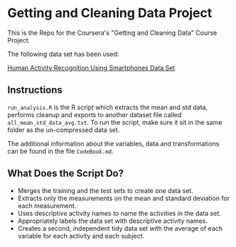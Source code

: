 Getting and Cleaning Data Project
==========================================

This is the Repo for the Coursera's "Getting and Cleaning Data" Course Project.

The following data set has been used:

[Human Activity Recognition Using Smartphones Data Set](http://archive.ics.uci.edu/ml/datasets/Human+Activity+Recognition+Using+Smartphones)

## Instructions

`run_analysis.R` is the R script which extracts the mean and std data, performs cleanup and exports to another dataset file called `all_mean_std_data_avg.txt`. To run the script, make sure it sit in the same folder as the un-compressed data set.

The additional information about the variables, data and transformations can be found in the file `CodeBook.md`.

## What Does the Script Do?
* Merges the training and the test sets to create one data set.
* Extracts only the measurements on the mean and standard deviation for each measurement.
* Uses descriptive activity names to name the activities in the data set.
* Appropriately labels the data set with descriptive activity names.
* Creates a second, independent tidy data set with the average of each variable for each activity and each subject.


